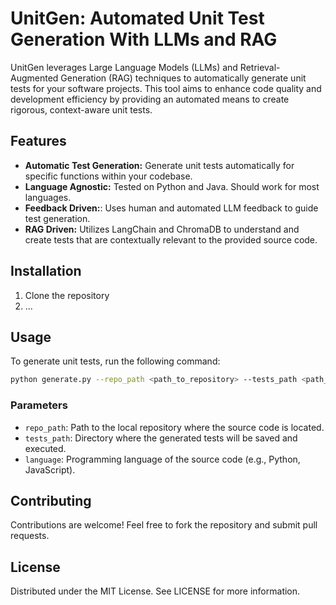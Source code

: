 # UnitGen: Automated Unit Test Generation With LLMs and RAG

UnitGen leverages Large Language Models (LLMs) and Retrieval-Augmented Generation (RAG) techniques to automatically generate unit tests for your software projects. This tool aims to enhance code quality and development efficiency by providing an automated means to create rigorous, context-aware unit tests.

## Features

- **Automatic Test Generation:** Generate unit tests automatically for specific functions within your codebase.
- **Language Agnostic:** Tested on Python and Java. Should work for most languages.
- **Feedback Driven:**: Uses human and automated LLM feedback to guide test generation.  
- **RAG Driven:** Utilizes LangChain and ChromaDB to understand and create tests that are contextually relevant to the provided source code.

## Installation

1. Clone the repository
2. ...

## Usage

To generate unit tests, run the following command:

```bash
python generate.py --repo_path <path_to_repository> --tests_path <path_to_tests_directory> --language <programming_language>
```

### Parameters

- `repo_path`: Path to the local repository where the source code is located.
- `tests_path`: Directory where the generated tests will be saved and executed.
- `language`: Programming language of the source code (e.g., Python, JavaScript).

## Contributing

Contributions are welcome! Feel free to fork the repository and submit pull requests.

## License

Distributed under the MIT License. See LICENSE for more information.

